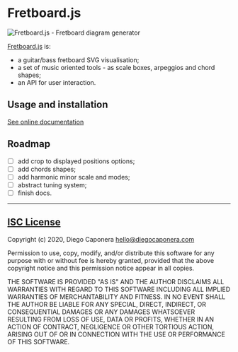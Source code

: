 # Fretboard.js

![Fretboard.js - Fretboard diagram generator][icon]

[Fretboard.js][homepage] is:

- a guitar/bass fretboard SVG visualisation;
- a set of music oriented tools - as scale boxes, arpeggios and chord shapes;
- an API for user interaction.

## Usage and installation

[See online documentation][docs]

## Roadmap

- [ ] add crop to displayed positions options;
- [ ] add chords shapes;
- [ ] add harmonic minor scale and modes;
- [ ] abstract tuning system;
- [ ] finish docs.

---

## [ISC License](https://spdx.org/licenses/ISC)

Copyright (c) 2020, Diego Caponera <hello@diegocaponera.com>

Permission to use, copy, modify, and/or distribute this software for any purpose with or without fee is hereby granted, provided that the above copyright notice and this permission notice appear in all copies.

THE SOFTWARE IS PROVIDED "AS IS" AND THE AUTHOR DISCLAIMS ALL WARRANTIES WITH REGARD TO THIS SOFTWARE INCLUDING ALL IMPLIED WARRANTIES OF MERCHANTABILITY AND FITNESS. IN NO EVENT SHALL THE AUTHOR BE LIABLE FOR ANY SPECIAL, DIRECT, INDIRECT, OR CONSEQUENTIAL DAMAGES OR ANY DAMAGES WHATSOEVER RESULTING FROM LOSS OF USE, DATA OR PROFITS, WHETHER IN AN ACTION OF CONTRACT, NEGLIGENCE OR OTHER TORTIOUS ACTION, ARISING OUT OF OR IN CONNECTION WITH THE USE OR PERFORMANCE OF THIS SOFTWARE.

[homepage]: https://fretboardjs.netlify.app/
[icon]: https://fretboardjs.netlify.app/assets/icon.svg
[docs]: https://fretboardjs.netlify.app/documentation.html
